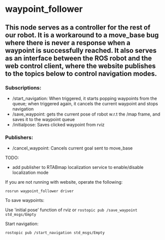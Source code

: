 # waypoint_follower
## This node serves as a controller for the rest of our robot. It is a workaround to a move_base bug where there is never a response when a waypoint is successfully reached. It also serves as an interface between the ROS robot and the web control client, where the website publishes to the topics below to control navigation modes.
### Subscriptions:
* /start_navigation: When triggered, it starts popping waypoints from the queue; when triggered again, it cancels the current waypoint and stops navigation
* /save_waypoint: gets the current pose of robot w.r.t the /map frame, and saves it to the waypoint queue
* /initialpose: Saves clicked waypoint from rviz
### Publishers:
* /cancel_waypoint: Cancels current goal sent to move_base

TODO:
* add publisher to RTABmap localization service to enable/disable localization mode

If you are not running with website, operate the following:

`rosrun waypoint_follower driver`

To save waypoints:

Use 'initial pose' function of rviz or `rostopic pub /save_waypoint std_msgs/Empty`

Start navigation:

`rostopic pub /start_navigation std_msgs/Empty`



